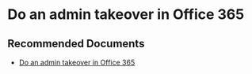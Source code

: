   <properties
	pageTitle="it admin takeover with o365"
	description="it admin takeover with o365"
	service="microsoft.PowerBIDedicated"
	resource="capacities"
	authors="pjfreitas"
	ms.author="pfreitas"	
	displayOrder="1150"
	selfHelpType="generic"
	supportTopicIds="32628113"
	productPesIds="16334"
	cloudEnvironments="public, MoonCake, fairfax, usnat, ussec" 
	articleId="316e8623-d741-9c48-ebcd-80ad0ce4e58c"
	ownershipId="PowerBI_PowerBI"
/>

# Do an admin takeover in Office 365

## **Recommended Documents**

* [Do an admin takeover in Office 365](https://docs.microsoft.com/office365/admin/misc/become-the-admin?view=o365-worldwide)
